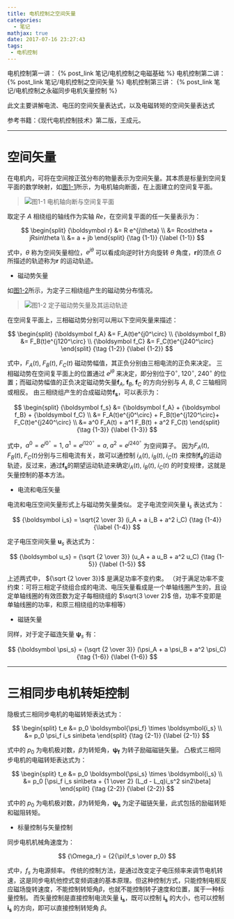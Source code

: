 ```yaml
---
title: 电机控制之空间矢量
categories:
  - 笔记
mathjax: true
date: 2017-07-16 23:27:43
tags:
 - 电机控制
---
```


电机控制第一讲： {% post_link 笔记/电机控制之电磁基础 %}
电机控制第二讲： {% post_link 笔记/电机控制之空间矢量 %}
电机控制第三讲： {% post_link 笔记/电机控制之永磁同步电机矢量控制 %}

此文主要讲解电流、电压的空间矢量表达式，以及电磁转矩的空间矢量表达式

参考书籍：《现代电机控制技术》第二版，王成元。


<!-- more -->


---
# 空间矢量

在电机内，可将在空间按正弦分布的物量表示为空间矢量。其本质是标量到空间复平面的数学映射，如[图1-1](#图1-1)所示，为电机轴向断面，在上面建立的空间复平面。

<span id = "图1-1"></span>
> ![图1-1 电机轴向断与空间复平面](1-01.png) 

取定子 $A$ 相绕组的轴线作为实轴 $Re$，在空间复平面的任一矢量表示为：

$$
\begin{split}
{\boldsymbol r} &= R e^{j\theta} \\
&= Rcos\theta + jRsin\theta \\
&= a + jb
\end{split}
{\tag {1-1}} {\label {1-1}}
$$

式中，$\theta$ 称为空间矢量相位，$e^{j\theta}$ 可以看成向逆时针方向旋转 ${\theta}$ 角度，$\boldsymbol{r}$的顶点 $G$所描述的轨迹称为$\boldsymbol{r}$ 的运动轨迹。


 - 磁动势矢量

如[图1-2](#图1-2)所示，为定子三相绕组产生的磁动势分布情况。

<span id = "图1-2"></span>
> ![图1-2 定子磁动势矢量及其运动轨迹](1-02.png) 

在空间复平面上，三相磁动势分别可以用以下空间矢量来描述：

$$
\begin{split}
{\boldsymbol f_A} &= F_A(t)e^{j0^\circ} \\
{\boldsymbol f_B} &= F_B(t)e^{j120^\circ} \\
{\boldsymbol f_C} &= F_C(t)e^{j240^\circ}
\end{split}
{\tag {1-2}} {\label {1-2}}
$$

式中，$F_A(t),\; F_B(t),\; F_C(t)$ 磁动势幅值，其正负分别由三相电流的正负来决定。
三相磁动势在空间复平面上的位置通过 $e^{j\theta}$ 来决定，即分别位于$0^\circ,\; 120^\circ,\; 240^\circ$ 的位置；而磁动势幅值的正负决定磁动势矢量${\boldsymbol f_A},\; {\boldsymbol f_B},\; {\boldsymbol f_C}$ 的方向分别与 $A,\; B,\; C$ 三轴相同或相反。
由三相绕组产生的合成磁动势$\boldsymbol{f_s}$，可以表示为：

$$
\begin{split}
{\boldsymbol f_s} &= {\boldsymbol f_A} + {\boldsymbol f_B} + {\boldsymbol f_C} \\
&= F_A(t)e^{j0^\circ} + F_B(t)e^{j120^\circ}+ F_C(t)e^{j240^\circ} \\
&= a^0 F_A(t) + a^1 F_B(t) + a^2 F_C(t)
\end{split}
{\tag {1-3}} {\label {1-3}}
$$

式中，$a^0 = e^{j0^\circ} = 1,\; a^1 = e^{j120^\circ} = a, \; a^2 = e^{j240^\circ}$ 为空间算子。
因为$F_A(t),\; F_B(t),\; F_C(t)$分别与三相电流有关，故可以通控制 $i_A(t),\; i_B(t),\; i_C(t)$ 来控制$\boldsymbol{f_s}$的运动轨迹，反过来，通过$\boldsymbol{f_s}$的期望运动轨迹来确定$i_A(t),\; i_B(t),\; i_C(t)$ 的时变规律，这就是矢量控制的基本方法。


 - 电流和电压矢量

电流和电压空间矢量形式上与磁动势矢量类似。
定子电流空间矢量 ${\boldsymbol i_s}$ 表达式为：

$$
{\boldsymbol i_s} =  \sqrt{2 \over 3} (i_A + a i_B + a^2 i_C)
{\tag {1-4}} {\label {1-4}}
$$

定子电压空间矢量 ${\boldsymbol u_s}$ 表达式为：

$$
{\boldsymbol u_s} = {\sqrt {2 \over 3}} (u_A + a u_B + a^2 u_C)
{\tag {1-5}} {\label {1-5}}
$$

上述两式中， ${\sqrt {2 \over 3}}$ 是满足功率不变约束。
（对于满足功率不变约束：可将三相定子绕组合成的电流、电压矢量看成是一个单轴线圈产生的，且设定单轴线圈的有效匝数为定子每相绕组的 $\sqrt{3 \over 2}$ 倍，功率不变即是单轴线圈的功率，和原三相绕组的功率相等）


 - 磁链矢量

同样，对于定子磁连矢量 ${\boldsymbol \psi_s}$ 有：

$$
{\boldsymbol \psi_s} = {\sqrt {2 \over 3}} (\psi_A + a \psi_B + a^2 \psi_C)
{\tag {1-6}} {\label {1-6}}
$$


---
# 三相同步电机转矩控制

隐极式三相同步电机的电磁转矩表达式为：

$$
\begin{split}
t_e &= p_0 \boldsymbol{\psi_f} \times \boldsymbol{i_s} \\
&= p_0 \psi_f i_s sin\beta
\end{split}
{\tag {2-1}} {\label {2-1}}
$$

式中的 $p_0$ 为电机极对数，$\beta$为转矩角，$\boldsymbol{\psi_f}$ 为转子励磁磁链矢量。
凸极式三相同步电机的电磁转矩表达式为：

$$
\begin{split}
t_e &= p_0 \boldsymbol{\psi_s} \times \boldsymbol{i_s} \\
&= p_0 [\psi_f i_s sin\beta + {1 \over 2} (L_d - L_q)i_s^2 sin2\beta]
\end{split}
{\tag {2-2}} {\label {2-2}}
$$

式中的 $p_0$ 为电机极对数，$\beta$为转矩角，$\boldsymbol{\psi_s}$ 为定子磁链矢量，此式包括的励磁转矩和磁阻转矩。

 - 标量控制与矢量控制

同步电机机械角速度为：

$$
{\Omega_r} = {2{\pi}f_s \over p_0}
$$

式中，$f_s$ 为电源频率。
传统的控制方法，是通过改变定子电压频率来调节电机转速，这是同步电机他控式变频调速的基本原理。但这种控制方式，只能控制电枢反应磁场旋转速度，不能控制转矩角$\beta$，也就不能控制转子速度和位置，属于一种标量控制。
而矢量控制是直接控制电流矢量 $\boldsymbol{i_s}$，既可以控制 $\boldsymbol{i_s}$ 的大小，也可以控制 $\boldsymbol{i_s}$ 的方向，即可以直接控制转矩角 $\beta$。

